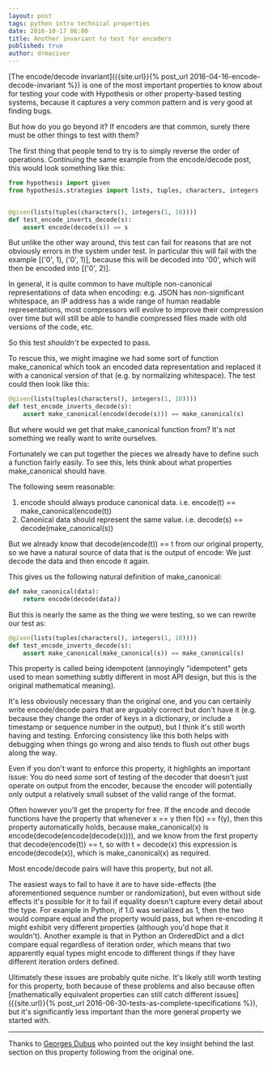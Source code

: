 ```yaml
---
layout: post
tags: python intro technical properties
date: 2016-10-17 06:00
title: Another invariant to test for encoders
published: true
author: drmaciver
---
```


[The encode/decode invariant]({{site.url}}{% post_url 2016-04-16-encode-decode-invariant %})
is one of the most important properties to know about for testing your code with Hypothesis
or other property-based testing systems, because it captures a very common pattern and is
very good at finding bugs.

But how do you go beyond it? If encoders are that common, surely there must be other things
to test with them?

<!--more-->

The first thing that people tend to try is to simply reverse the order of operations. Continuing
the same example from the encode/decode post, this would look something like this:

```python
from hypothesis import given
from hypothesis.strategies import lists, tuples, characters, integers


@given(lists(tuples(characters(), integers(1, 10))))
def test_encode_inverts_decode(s):
    assert encode(decode(s)) == s
```

But unlike the other way around, this test can fail for reasons that are not obviously
errors in the system under test. In particular this will fail with the example [('0', 1), ('0', 1)],
because this will be decoded into '00', which will then be encoded into [('0', 2)].

In general, it is quite common to have multiple non-canonical representations of data
when encoding: e.g. JSON has non-significant whitespace, an IP address has a wide range
of human readable representations, most compressors will evolve to improve their compression
over time but will still be able to handle compressed files made with old versions of
the code, etc.

So this test *shouldn't* be expected to pass.

To rescue this, we might imagine we had some sort of function make\_canonical which
took an encoded data representation and replaced it with a canonical version of that (e.g.
by normalizing whitespace). The test could then look like this:


```python
@given(lists(tuples(characters(), integers(1, 10))))
def test_encode_inverts_decode(s):
    assert make_canonical(encode(decode(s))) == make_canonical(s)
```

But where would we get that make\_canonical function from? It's not something we really
want to write ourselves.

Fortunately we can put together the pieces we already have to define such a function
fairly easily. To see this, lets think about what properties make\_canonical should have.

The following seem reasonable:

1. encode should always produce canonical data. i.e. encode(t) == make_canonical(encode(t))
2. Canonical data should represent the same value. i.e. decode(s) == decode(make_canonical(s))

But we already know that decode(encode(t)) == t from our original property, so we have a
natural source of data that is the output of encode: We just decode the data and then
encode it again.

This gives us the following natural definition of make_canonical:

```python
def make_canonical(data):
    return encode(decode(data))
```

But this is nearly the same as the thing we were testing, so we can rewrite our test as:

```python
@given(lists(tuples(characters(), integers(1, 10))))
def test_encode_inverts_decode(s):
    assert make_canonical(make_canonical(s)) == make_canonical(s)
```

This property is called
being idempotent (annoyingly "idempotent" gets used to mean something subtly different
in most API design, but this is the original mathematical meaning).

It's less obviously necessary than the original one, and you can certainly
write encode/decode pairs that are arguably correct but don't have it (e.g. because
they change the order of keys in a dictionary, or include a timestamp or sequence
number in the output), but I think it's
still worth having and testing. Enforcing consistency like this both helps with debugging
when things go wrong and also tends to flush out other bugs along the way.

Even if you don't want to enforce this property, it highlights an important issue: You
do need *some* sort of testing of the decoder that doesn't just operate on output from
the encoder, because the encoder will potentially only output a relatively small subset
of the valid range of the format.

Often however you'll get the property for free. If the encode and decode functions
have the property that whenever x == y then f(x) == f(y), then this property automatically
holds, because make_canonical(x) is encode(decode(encode(decode(x)))), and we know from the
first property that decode(encode(t)) == t, so with t = decode(x) this expression is
encode(decode(x)), which is make_canonical(x) as required.

Most encode/decode pairs will have this property, but not all.

The easiest ways to fail to have it are to have side-effects (the aforementioned sequence
number or randomization), but even without side effects it's possible for it to fail
if equality doesn't capture every detail about the type. For example in
Python, if 1.0 was serialized as 1, then the two would compare equal and the property
would pass, but when re-encoding it might exhibit very different properties (although
you'd hope that it wouldn't). Another example is that in Python an OrderedDict and a
dict compare equal regardless of iteration order, which means that two apparently
equal types might encode to different things if they have different iteration orders
defined.

Ultimately these issues are probably quite niche. It's likely still worth testing for
this property, both because of these problems and also because often [mathematically
equivalent properties can still catch different issues]({{site.url}}{% post_url 2016-06-30-tests-as-complete-specifications %}),
but it's significantly less important than the more general property we started
with.

--------------------------------------

Thanks to [Georges Dubus](https://twitter.com/georgesdubus) who pointed out
the key insight behind the last section on this property following from the original
one.
